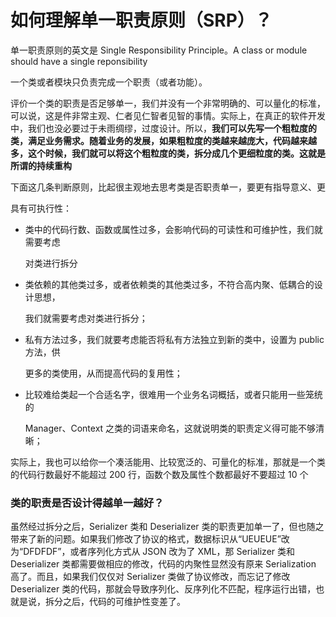 # 如何理解单一职责原则（SRP）？

单一职责原则的英文是 Single Responsibility Principle。A class or module should have a single reponsibility

一个类或者模块只负责完成一个职责（或者功能）。

评价一个类的职责是否足够单一，我们并没有一个非常明确的、可以量化的标准，可以说，这是件非常主观、仁者见仁智者见智的事情。实际上，在真正的软件开发中，我们也没必要过于未雨绸缪，过度设计。所以，**我们可以先写一个粗粒度的类，满足业务需求。随着业务的发展，如果粗粒度的类越来越庞大，代码越来越多，这个时候，我们就可以将这个粗粒度的类，拆分成几个更细粒度的类。这就是所谓的持续重构**



下面这几条判断原则，比起很主观地去思考类是否职责单一，要更有指导意义、更

具有可执行性：

+ 类中的代码行数、函数或属性过多，会影响代码的可读性和可维护性，我们就需要考虑

  对类进行拆分

+ 类依赖的其他类过多，或者依赖类的其他类过多，不符合高内聚、低耦合的设计思想，

  我们就需要考虑对类进行拆分；

+ 私有方法过多，我们就要考虑能否将私有方法独立到新的类中，设置为 public 方法，供

  更多的类使用，从而提高代码的复用性；

+ 比较难给类起一个合适名字，很难用一个业务名词概括，或者只能用一些笼统的

  Manager、Context 之类的词语来命名，这就说明类的职责定义得可能不够清晰；

实际上，我也可以给你一个凑活能用、比较宽泛的、可量化的标准，那就是一个类的代码行数最好不能超过 200 行，函数个数及属性个数都最好不要超过 10 个

### **类的职责是否设计得越单一越好？**

虽然经过拆分之后，Serializer 类和 Deserializer 类的职责更加单一了，但也随之带来了新的问题。如果我们修改了协议的格式，数据标识从“UEUEUE”改为“DFDFDF”，或者序列化方式从 JSON 改为了 XML，那 Serializer 类和 Deserializer 类都需要做相应的修改，代码的内聚性显然没有原来 Serialization 高了。而且，如果我们仅仅对 Serializer 类做了协议修改，而忘记了修改 Deserializer 类的代码，那就会导致序列化、反序列化不匹配，程序运行出错，也就是说，拆分之后，代码的可维护性变差了。